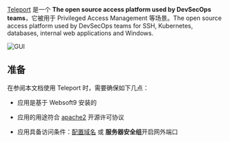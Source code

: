 [Teleport](https://goteleport.com/) 是一个 **The open source access platform used by DevSecOps teams**，它被用于 Privileged Access Management  等场景。The open source access platform used by DevSecOps teams for SSH, Kubernetes, databases, internal web applications and Windows.


![GUI](https://libs.websoft9.com/Websoft9/DocsPicture/zh/teleport/teleport-gui-websoft9.png)


## 准备

在参阅本文档使用 Teleport 时，需要确保如下几点：

- 应用是基于 Websoft9 安装的

- 应用的用途符合 [apache2](https://opensource.org/licenses/Apache-2.0) 开源许可协议

- 应用具备访问条件：[配置域名](./guide/appsetdomain) 或 **服务器安全组**开启网外端口